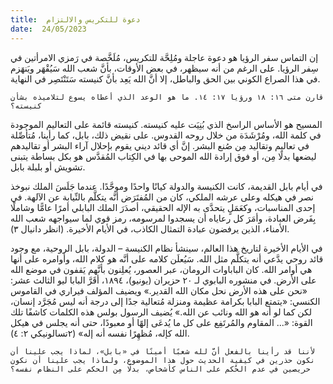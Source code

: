```yaml
---
title:  دعوة للتكريس والالتزام
date:  24/05/2023
---
```


إن التماس سفر الرؤيا هو دعوة عاجلة ومُلِحَّة للتكريس، مُلَخَّصة في رَمزي الامرأتين في سِفر الرؤيا. على الرغم من أنه سيظهر، في بعض الأوقات، بأنَّ شعب الله سَيُقْهَر ويَنهَزم في هذا الصراع الكوني بين الحق والباطل، إلا أنَّ الله يَعِد بأنَّ كنيسته سَتَنْتَصِر في النهاية.

`قارن متى ١٦: ١٨ ورؤيا ١٧: ١٤. ما هو الوعد الذي أعطاه يسوع لتلاميذه بشأن كنيسته؟`

المسيح هو الأساس الراسخ الذي بُنِيَت عليه كنيسته. كنيسته قائمة على التعاليم الموجودة في كلمة الله، ومُرْشَدَة من خلال روحه القدوس. على نقيض ذلك، بابل، كما رأينا، مُتأصِّلة في تعاليم وتقاليد مِن صُنع البشر. إنَّ أي قائد ديني يقوم بإحلال آراء البشر أو تقاليدهم ليضعها بدلًا مِن، أو فوق إرادة الله الموحى بها في الكِتاب المُقدَّس هو بكل بساطة يتبنى تشويش أو بلبلة بابل.

في أيام بابل القديمة، كانت الكنيسة والدولة كيانًا واحدًا وموحَّدًا. عندما جَلَسَ الملك نبوخذ نصر في هيكله وعلى عرشه الملكي، كان من المُفتَرَض أنَّه يتكلَّم بالنِّيابة عن الآلهة. في إحدى المناسبات، وكعَمَلٍ يتحدَّى به الإله الحقيقي، أصدَرَ الملك البابلي أمرًا عامًّا وشاملًا بِفَرض العبادة، وأمَرَ كل رعاياه أن يسجدوا لمرسومه، رمز قوي لما سيواجهه شعب الله الأمناء، الذين يرفضون عبادة التمثال الكاذب، في الأيام الأخيرة. (انظر دانيال ٣).

في الأيام الأخيرة لتاريخ هذا العالم، سينشأ نظام الكنيسة – الدولة، بابل الروحية، مع وجود قائد روحي يدَّعي أنه يتكلَّم مثل الله. سَيُعلَن كلامه على أنَّه هو كلام الله، وأوامره على أنها هي أوامر الله. كان الباباوات الرومان، عبر العصور، يُعلِنون بأنَّهم يَقفون في موضع الله على الأرض. في منشوره البابوي لـ ٢٠ حزيران (يونيو)، ١٨٩٤، أقَرَّ البابا ليو الثالث عشر: «نحن على هذه الأرض نحل مكان الله القدير.» ويضيف المؤلف فيراري في القاموس الكنسي: «يتمتع البابا بكرامة عظيمة ومنزلة مُتعالية جدًا إلى درجة أنه ليس مُجَرَّد إنسان، لكن كما لو أنه هو الله ونائب عن الله.» يُضيف الرسول بولس هذه الكلمات كاشفًا تلك القوة: «... المقاوم والمُرتَفِع على كل ما يُدعَى إلهًا أو معبودًا، حتى أنه يجلس في هيكل الله كإله، مُظهِرًا نفسه أنه إله» (٢تسالونيكي ٢: ٤).

`لأننا قد رأينا بالفعل أنَّ لله شعبًا أمينًا في «بابل»، لماذا يجب علينا أن نكون حذرين في كيفية الحديث حول هذا الموضوع، ولماذا يجب علينا أن نكون حريصين في عدم الحُكم على الناس كأشخاص، بدلًا مِن الحكم على النظام نفسه؟`